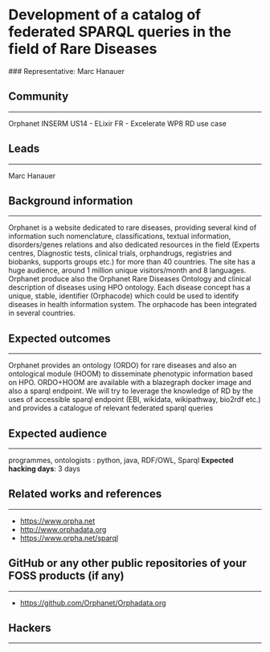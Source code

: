 # Development of a catalog of federated SPARQL queries in the field of Rare Diseases

### Representative: Marc Hanauer

## Community
---

Orphanet INSERM US14 - ELixir FR - Excelerate WP8 RD use case

## Leads
---
Marc Hanauer

## Background information
---
Orphanet is a website dedicated to rare diseases, providing several kind of information such nomenclature, classifications, textual information, disorders/genes relations and also dedicated resources in the field (Experts centres, Diagnostic tests, clinical trials, orphandrugs, registries and biobanks, supports groups etc.) for more than 40 countries. 
The site has a huge audience, around 1 million unique visitors/month and 8 languages. Orphanet produce also the Orphanet Rare Diseases Ontology and clinical description of diseases using HPO ontology. Each disease concept has a unique, stable, identifier (Orphacode) which could be used to identify diseases in health information system. The orphacode has been integrated in several countries.


## Expected outcomes
---

Orphanet provides an ontology (ORDO) for rare diseases and also an ontological module (HOOM) to disseminate phenotypic information based on HPO. ORDO+HOOM are available with a blazegraph docker image and also a sparql endpoint. We will try to leverage the knowledge of RD by the uses of accessible sparql endpoint (EBI, wikidata, wikipathway, bio2rdf etc.) and provides a catalogue of relevant federated sparql queries

## Expected audience
---

programmes, ontologists : python, java, RDF/OWL, Sparql
**Expected hacking days**: 3 days

## Related works and references
---

- https://www.orpha.net
- http://www.orphadata.org
- https://www.orpha.net/sparql

## GitHub or any other public repositories of your FOSS products (if any)
---

- https://github.com/Orphanet/Orphadata.org 

## Hackers
---

